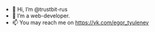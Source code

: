 - 👋 Hi, I’m @trustbit-rus
- 👀 I’m a web-developer.
- 📫 You may reach me on https://vk.com/egor_tyulenev

<!---
trustbit-rus/trustbit-rus is a ✨ special ✨ repository because its `README.md` (this file) appears on your GitHub profile.
You can click the Preview link to take a look at your changes.
--->
